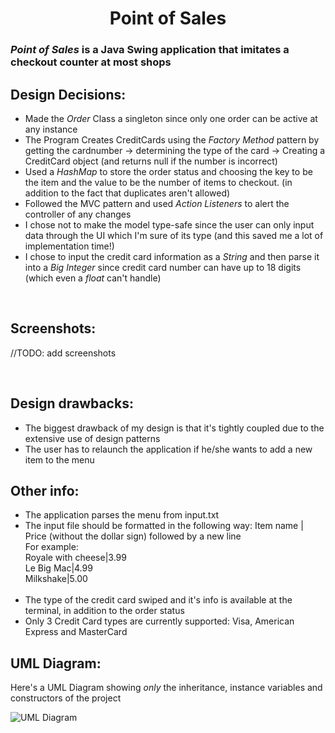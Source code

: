 <h1 style="text-align: center">Point of Sales</h1>

<!--<img src="http://www.stirling-payments.com/images/Harbortouch.jpg" alt="Point of sales image" style="width: 350px; height: 250px; alignment: center">-->

<h3><i>Point of Sales</i> is a Java Swing application that imitates a checkout counter at most shops</h3>
<h2>Design Decisions: </h2>
<ul>
    <li>Made the <i>Order</i> Class a singleton since only one order can be active at any instance</li>
    <li>The Program Creates CreditCards using the <i>Factory Method</i> pattern by getting the cardnumber ->
        determining the type of the card -> Creating a CreditCard object (and returns null if the number is incorrect)</li>
    <li>Used a <i>HashMap</i> to store the order status and choosing the key to be the item and the value to be the number
        of items to checkout. (in addition to the fact that duplicates aren't allowed)</li>
    <li>Followed the MVC pattern and used <i>Action Listeners</i> to alert the controller of any changes</li>
    <li>I chose not to make the model type-safe since the user can only input data through the UI which I'm sure of its type
        (and this saved me a lot of implementation time!)</li>
    <li>I chose to input the credit card information as a <i>String</i> and then parse it into a <i>Big Integer</i>
        since credit card number can have up to 18 digits (which even a <i>float</i> can't handle)</li>
</ul>
<br>
<h2>Screenshots: </h2>
<p>//TODO: add screenshots</p>
<br>
<h2>Design drawbacks: </h2>
<ul>
    <li>The biggest drawback of my design is that it's tightly coupled due to the extensive use of design patterns</li>
    <li>The user has to relaunch the application if he/she wants to add a new item to the menu</li>
</ul>
<h2>Other info:</h2>
<ul>
    <li>The application parses the menu from input.txt</li>
    <li>The input file should be formatted in the following way:
        Item name | Price (without the dollar sign) followed by a new line <br>
        For example:<br>
        Royale with cheese|3.99 <br>
        Le Big Mac|4.99 <br>
        Milkshake|5.00</li>
    <br>
    <li>The type of the credit card swiped and it's info is available at the terminal, in addition to the order status</li>
    <li>Only 3 Credit Card types are currently supported: Visa, American Express and MasterCard</li>
</ul>

<h2>UML Diagram:</h2>
<p> Here's a UML Diagram showing <i>only</i> the inheritance, instance variables and constructors of the project</p>
<img src="UML Diagram.png" alt="UML Diagram">




